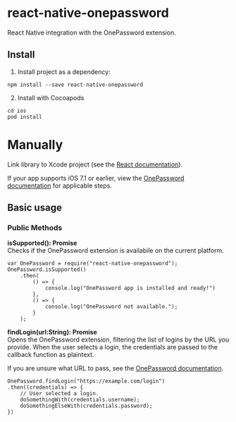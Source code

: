 # react-native-onepassword

React Native integration with the OnePassword extension.

## Install

1. Install project as a dependency:

```
npm install --save react-native-onepassword
```

2. Install with Cocoapods

```
cd ios
pod install
```

# Manually 

Link library to Xcode project (see the [React documentation](http://facebook.github.io/react-native/docs/linking-libraries-ios.html#content)).

If your app supports iOS 7.1 or earlier, view the [OnePassword documentation](https://github.com/AgileBits/onepassword-app-extension#projects-supporting-ios-71-and-earlier) for applicable steps.

## Basic usage

### Public Methods

**isSupported(): Promise**  
Checks if the OnePassword extension is availabile on the current platform.

```
var OnePassword = require("react-native-onepassword");
OnePassword.isSupported()
    .then(
        () => {
            console.log("OnePassword app is installed and ready!")
        },
        () => {
            console.log("OnePassword not available.");
        }
    );
```

**findLogin(url:String): Promise**  
Opens the OnePassword extension, filtering the list of logins by the URL you provide. When the user selects a login, the credentials are passed to the callback function as plaintext.

If you are unsure what URL to pass, see the [OnePassword documentation](https://github.com/AgileBits/onepassword-app-extension#best-practices).

```
OnePassword.findLogin("https://example.com/login")
.then((credentials) => {
    // User selected a login.
    doSomethingWith(credentials.username);
    doSomethingElseWith(credentials.password);
})
```
